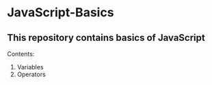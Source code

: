 # JavaScript-Basics
## This repository contains basics of JavaScript
Contents:
1. Variables
2. Operators


